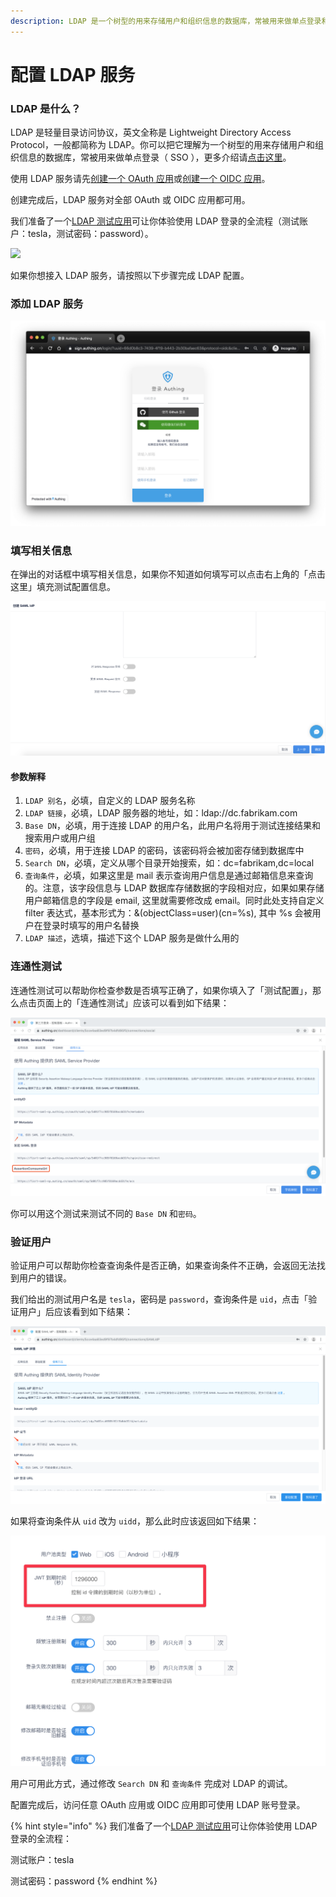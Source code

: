 ```yaml
---
description: LDAP 是一个树型的用来存储用户和组织信息的数据库，常被用来做单点登录和组织架构管理。
---
```


# 配置 LDAP 服务

### LDAP 是什么？ <a id="ldap-&#x662F;&#x4EC0;&#x4E48;&#xFF1F;"></a>

LDAP 是轻量目录访问协议，英文全称是 Lightweight Directory Access Protocol，一般都简称为 LDAP。你可以把它理解为一个树型的用来存储用户和组织信息的数据库，常被用来做单点登录（ SSO ），更多介绍请[点击这里](https://baike.baidu.com/item/LDAP/2875565)。

使用 LDAP 服务请先[创建一个 OAuth 应用](../oauth2/create-oauth2.md)或[创建一个 OIDC 应用](../oidc/create-oidc.md#chuang-jian-oidc-ying-yong)。

创建完成后，LDAP 服务对全部 OAuth 或 OIDC 应用都可用。

我们准备了一个[LDAP 测试应用](https://ldap-test.authing.cn)可让你体验使用 LDAP 登录的全流程（测试账户：tesla，测试密码：password）。

![](https://usercontents.authing.cn/docs/oauth/ldap/ldap_test.png)

如果你想接入 LDAP 服务，请按照以下步骤完成 LDAP 配置。

### 添加 LDAP 服务 <a id="&#x6DFB;&#x52A0;-ldap-&#x670D;&#x52A1;"></a>

![](../../.gitbook/assets/image%20%28486%29.png)

### 填写相关信息 <a id="&#x586B;&#x5199;&#x76F8;&#x5173;&#x4FE1;&#x606F;"></a>

在弹出的对话框中填写相关信息，如果你不知道如何填写可以点击右上角的「点击这里」填充测试配置信息。

![](../../.gitbook/assets/image%20%28128%29.png)

#### 参数解释 <a id="&#x53C2;&#x6570;&#x89E3;&#x91CA;"></a>

1. `LDAP 别名`，必填，自定义的 LDAP 服务名称
2. `LDAP 链接`，必填，LDAP 服务器的地址，如：ldap://dc.fabrikam.com
3. `Base DN`，必填，用于连接 LDAP 的用户名，此用户名将用于测试连接结果和搜索用户或用户组
4. `密码`，必填，用于连接 LDAP 的密码，该密码将会被加密存储到数据库中
5. `Search DN`，必填，定义从哪个目录开始搜索，如：dc=fabrikam,dc=local
6. `查询条件`，必填，如果这里是 mail 表示查询用户信息是通过邮箱信息来查询的。注意，该字段信息与 LDAP 数据库存储数据的字段相对应，如果如果存储用户邮箱信息的字段是 email, 这里就需要修改成 email。同时此处支持自定义 filter 表达式，基本形式为：&\(objectClass=user\)\(cn=%s\), 其中 %s 会被用户在登录时填写的用户名替换
7. `LDAP 描述`，选填，描述下这个 LDAP 服务是做什么用的

### 连通性测试 <a id="&#x8FDE;&#x901A;&#x6027;&#x6D4B;&#x8BD5;"></a>

连通性测试可以帮助你检查参数是否填写正确了，如果你填入了「测试配置」，那么点击页面上的「连通性测试」应该可以看到如下结果：

![](../../.gitbook/assets/image%20%28609%29.png)

你可以用这个测试来测试不同的 `Base DN` 和`密码`。

### 验证用户 <a id="&#x9A8C;&#x8BC1;&#x7528;&#x6237;"></a>

验证用户可以帮助你检查查询条件是否正确，如果查询条件不正确，会返回无法找到用户的错误。

我们给出的测试用户名是 `tesla`，密码是 `password`，查询条件是 `uid`，点击「验证用户」后应该看到如下结果：

![](../../.gitbook/assets/image%20%2897%29.png)

如果将查询条件从 `uid` 改为 `uidd`，那么此时应该返回如下结果：

![](../../.gitbook/assets/image%20%28482%29.png)

用户可用此方式，通过修改 `Search DN` 和 `查询条件` 完成对 LDAP 的调试。

配置完成后，访问任意 OAuth 应用或 OIDC 应用即可使用 LDAP 账号登录。

{% hint style="info" %}
我们准备了一个[LDAP 测试应用](https://ldap-test.authing.cn)可让你体验使用 LDAP 登录的全流程：

测试账户：tesla

测试密码：password
{% endhint %}





